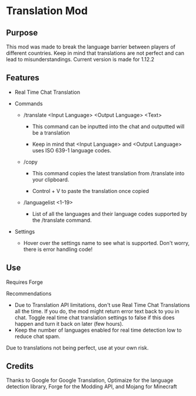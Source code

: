 # Translation Mod

## Purpose

This mod was made to break the language barrier between players of different countries. Keep in mind that translations are not perfect and can lead to misunderstandings. Current version is made for 1.12.2


## Features

- Real Time Chat Translation

- Commands
  
	- /translate \<Input Language> \<Output Language> \<Text>
    
	  - This command can be inputted into the chat and outputted will be a translation
    
	  - Keep in mind that \<Input Language> and \<Output Language> uses ISO 639-1 language codes.
  
  - /copy
    
	  - This command copies the latest translation from /translate into your clipboard.
    
    - Control + V to paste the translation once copied
    
  - /languagelist \<1-19>
  
    - List of all the languages and their language codes supported by the /translate command.
    
- Settings
  - Hover over the settings name to see what is supported. Don't worry, there is error handling code!
  
 ## Use
 Requires Forge
 
 Recommendations
 - Due to Translation API limitations, don't use Real Time Chat Translations all the time. If you do, the mod might return error text back to you in chat. Toggle real time chat translation settings to false if this does happen and turn it back on later (few hours). 
 - Keep the number of languages enabled for real time detection low to reduce chat spam.
 
 Due to translations not being perfect, use at your own risk.
 
 
 ## Credits
 Thanks to Google for Google Translation, Optimaize for the language detection library, Forge for the Modding API, and Mojang for Minecraft
